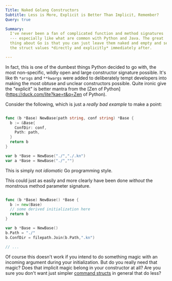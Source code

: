 ```yaml
---
Title: Naked Golang Constructors
Subtitle: Less is More, Explicit is Better Than Implicit, Remember?
Query: true

Summary:
  I've never been a fan of complicated function and method signatures
  --- especially like what are common with Python and Java. The great
  thing about Go is that you can just leave them naked and empty and set
  the struct values *directly and explicitly* immediately after. 

---
```


In fact, this is one of the dumbest things Python decided to go with,
the most non-specific, wildly open and large constructor signature
possible. It's like th `*arsgs` and `**kwargs` were added to
deliberately tempt developers into making the most obtuse and unclear
constructors possible. Quite ironic give the "explicit" is better mantra
from the [Zen of Python](https://duck.com/lite?kae=t&q=Zen of Python).

Consider the following, which is just a *really bad example* to make a
point:

```go

func (b *Base) NewBase(path string, conf string) *Base {
  b := &Base{
    ConfDir: conf,
    Path: path,
  }
  return b
}

var b *Base = NewBase("./","./.kn")
var a *Base = NewBase("./","")


```

This is simply not *idiomatic* Go programming style.

This could just as easily and more clearly have been done *without* the
monstrous method parameter signature. 

```go

func (b *Base) NewBase() *Base {
  b := new(Base)
  // some derived initialization here
  return b
}

var b *Base = NewBase()
b.Path = "./"
b.ConfDir = filepath.Join(b.Path,".kn")

// ...

``` 

Of course this doesn't work if you intend to do something magic with an
incoming argument during your initialization. But do you really need
that magic? Does that implicit magic belong in your constructor at all?
Are you sure you don't want just simpler [command
structs](/cmdop/#command-structs) in general that do less?

